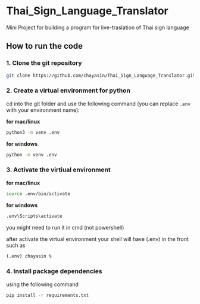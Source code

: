 # Thai_Sign_Language_Translator

Mini Project for building a program for live-traslation of Thai sign language

## How to run the code

### 1. Clone the git repository

```bash
git clone https://github.com/chayasin/Thai_Sign_Language_Translator.git
```

### 2. Create a virtual environment for python
cd into the git folder and use the following command (you can replace `.env` with your environment name):

**for mac/linux**

```bash
python3 -m venv .env
```

**for windows**

```bash
python -m venv .env
```

### 3. Activate the virtiual environment

**for mac/linux**

```bash
source .env/bin/activate
```

**for windows**

```bash
.env\Scripts\activate
```

you might need to run it in cmd (not powershell)

after activate the virtual environment your shell will have (.env) in the front such as

```bash
(.env) chayasin %
```

### 4. Install package dependencies

using the following command

```bash
pip install -r requirements.txt
```